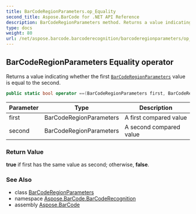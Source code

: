 ```yaml
---
title: BarCodeRegionParameters.op_Equality
second_title: Aspose.BarCode for .NET API Reference
description: BarCodeRegionParameters method. Returns a value indicating whether the first BarCodeRegionParameters value is equal to the second
type: docs
weight: 80
url: /net/aspose.barcode.barcoderecognition/barcoderegionparameters/op_equality/
---
```

## BarCodeRegionParameters Equality operator

Returns a value indicating whether the first [`BarCodeRegionParameters`](../) value is equal to the second.

```csharp
public static bool operator ==(BarCodeRegionParameters first, BarCodeRegionParameters second)
```

| Parameter | Type | Description |
| --- | --- | --- |
| first | BarCodeRegionParameters | A first compared value |
| second | BarCodeRegionParameters | A second compared value |

### Return Value

**true** if first has the same value as second; otherwise, **false**.

### See Also

* class [BarCodeRegionParameters](../)
* namespace [Aspose.BarCode.BarCodeRecognition](../../../aspose.barcode.barcoderecognition/)
* assembly [Aspose.BarCode](../../../)


